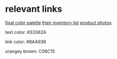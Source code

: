 # relevant links

[final color palette](https://coolors.co/palette/c4cea1-e0e6b2-fdf6c3-f5dea3-ddb892)
[their inventory list](https://docs.google.com/spreadsheets/d/1pC1CMiUMQFDqSBnLp6J2ElVS_ZhESaF6uuFksIq0Q-A/edit#gid=573450432)
[product photos](https://photos.app.goo.gl/q4mfMBi2TdKCh3Xv8)

text color: #33362A

link color: #8AA636

orangey brown: C06C15
